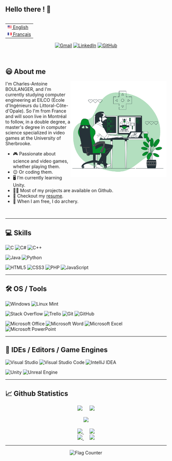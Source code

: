 ## Hello there ! 👋

<!-- Source
  - Gif : https://storyset.com
  - Markdown badge : https://github.com/Ileriayo/markdown-badges
  - Stats Github/Most used languages/Pinned repo : https://github.com/anuraghazra/github-readme-stats
  - Github profile trophy : https://github.com/ryo-ma/github-profile-trophy
  - Visitor counter : https://flagcounter.com
  - Emoji : https://emojipedia.org
-->

  <table align="right">
    <tr><td><a href="README.md"><img src="Images/us_flag.png" height="13"> English</a></td></tr>
    <tr><td><a href="README_fr.md"><img src="Images/fr_flag.png" height="13"> Français</a></td></tr>
  </table>
  
  <div align="center">
  
  [![Gmail](https://img.shields.io/badge/Gmail-D14836?style=for-the-badge&logo=gmail&logoColor=white)](mailto:charlesantoine.boulanger@gmail.com)
  [![LinkedIn](https://img.shields.io/badge/linkedin-%230077B5.svg?style=for-the-badge&logo=linkedin&logoColor=white)](https://www.linkedin.com/in/boulanger-charlesantoine)
  [![GitHub](https://img.shields.io/badge/github-%23121011.svg?style=for-the-badge&logo=github&logoColor=white)](https://github.com/BOULANGER-Charles-Antoine)
  
  </div> </br>
  
  ## 😃 About me
  <img align="right" alt="GIF" src="Images/Gif_GameDev.gif" width="300px"/>
  
  I'm Charles-Antoine BOULANGER, and I'm currently studying computer engineering at EILCO (École d'Ingénieurs du Littoral-Côte-d'Opale). So I'm from France and will soon live in Montréal to follow, in a double degree, a master's degree in computer science specialized in video games at the University of Sherbrooke.
  
  - 🎮 Passionate about science and video games, whether playing them.
  - 😉 Or coding them.
  - 🖥️ I’m currently learning Unity.
  - 👨‍💻 Most of my projects are available on Github.
  - 📝 Checkout my <a href="https://drive.google.com/file/d/1hSclHWK6JZbwt2zrS9a7Ukm36k0vUzTw/view?usp=sharing">resume</a>.
  - 🎯 When I am free, I do archery.
  <br>
 
---

## 💻 Skills

  ![C](https://img.shields.io/badge/c-★★★★-%2300599C.svg?style=for-the-badge&logo=c&logoColor=white)
  ![C#](https://img.shields.io/badge/c%23-★★-%23239120.svg?style=for-the-badge&logo=c-sharp&logoColor=white)
  ![C++](https://img.shields.io/badge/c++-★★★★-%2300599C.svg?style=for-the-badge&logo=c%2B%2B&logoColor=white)
  
  ![Java](https://img.shields.io/badge/java-★★★-%23ED8B00.svg?style=for-the-badge&logo=java&logoColor=white)
  ![Python](https://img.shields.io/badge/python-★-3670A0?style=for-the-badge&logo=python&logoColor=ffdd54)
  
  ![HTML5](https://img.shields.io/badge/html5-★★★-%23E34F26.svg?style=for-the-badge&logo=html5&logoColor=white)
  ![CSS3](https://img.shields.io/badge/css3-★★★-%231572B6.svg?style=for-the-badge&logo=css3&logoColor=white)
  ![PHP](https://img.shields.io/badge/php-★★★-%23777BB4.svg?style=for-the-badge&logo=php&logoColor=white)
  ![JavaScript](https://img.shields.io/badge/javascript-★★★-%23323330.svg?style=for-the-badge&logo=javascript&logoColor=%23F7DF1E)

---

## 🛠️ OS / Tools
  
  ![Windows](https://img.shields.io/badge/Windows-0078D6?style=flat&logo=windows&logoColor=white)
  ![Linux Mint](https://img.shields.io/badge/Linux%20Mint-87CF3E?style=flat&logo=Linux%20Mint&logoColor=white)
  
  ![Stack Overflow](https://img.shields.io/badge/-Stackoverflow-FE7A16?&style=flat&logo=stack-overflow&logoColor=white)
  ![Trello](https://img.shields.io/badge/Trello-%23026AA7.svg?style=for-the-badge&logo=Trello&logoColor=white)
  ![Git](https://img.shields.io/badge/git-%23F05033.svg?style=flat&logo=git&logoColor=white)
  ![GitHub](https://img.shields.io/badge/github-%23121011.svg?style=flat&logo=github&logoColor=white)
  
  ![Microsoft Office](https://img.shields.io/badge/Microsoft_Office-D83B01?style=flat&logo=microsoft-office&logoColor=white)
  ![Microsoft Word](https://img.shields.io/badge/Microsoft_Word-2B579A?style=flat&logo=microsoft-word&logoColor=white)
  ![Microsoft Excel](https://img.shields.io/badge/Microsoft_Excel-217346?style=flat&logo=microsoft-excel&logoColor=white)
  ![Microsoft PowerPoint](https://img.shields.io/badge/Microsoft_PowerPoint-B7472A?style=flat&logo=microsoft-powerpoint&logoColor=white)

---

## 📝 IDEs / Editors / Game Engines

  ![Visual Studio](https://img.shields.io/badge/Visual%20Studio-5C2D91.svg?style=flat&logo=visual-studio&logoColor=white)
  ![Visual Studio Code](https://img.shields.io/badge/Visual%20Studio%20Code-0078d7.svg?style=flat&logo=visual-studio-code&logoColor=white)
  ![IntelliJ IDEA](https://img.shields.io/badge/IntelliJIDEA-000000.svg?style=flat&logo=intellij-idea&logoColor=white)
  
  ![Unity](https://img.shields.io/badge/unity-%23000000.svg?style=flat&logo=unity&logoColor=white)
  ![Unreal Engine](https://img.shields.io/badge/unrealengine-%23313131.svg?style=flat&logo=unrealengine&logoColor=white)

---

## 📈 Github Statistics

  <div align="center">
    <!-- Favorite languages and Github stats -->
    <img src="https://github-readme-stats.vercel.app/api/top-langs/?username=BOULANGER-Charles-Antoine&theme=discord_old_blurple">
    &emsp;
    <img src="https://github-readme-stats.vercel.app/api?username=BOULANGER-Charles-Antoine&count_private=true&show_icons=true&theme=discord_old_blurple"> <br><br>
    <!-- Github Profile Trophy -->
    <img src="https://github-profile-trophy.vercel.app/?username=BOULANGER-Charles-Antoine&theme=discord&margin-w=30"><br><br>
    <!-- Pinned Repositories -->
    <a href="https://github.com/BOULANGER-Charles-Antoine/ChessGame">
      <img src="https://github-readme-stats.vercel.app/api/pin/?username=BOULANGER-Charles-Antoine&repo=ChessGame&theme=discord_old_blurple&show_owner=true" />
    </a>
    &emsp;
    <a href="https://github.com/BOULANGER-Charles-Antoine/Cryptage_SDES">
      <img src="https://github-readme-stats.vercel.app/api/pin/?username=BOULANGER-Charles-Antoine&repo=Cryptage_SDES&theme=discord_old_blurple&show_owner=true" />
    </a><br>
    <a href="https://github.com/BOULANGER-Charles-Antoine/Blackjack">
      <img src="https://github-readme-stats.vercel.app/api/pin/?username=BOULANGER-Charles-Antoine&repo=Blackjack&theme=discord_old_blurple&show_owner=true" />
    </a>
    &emsp;
    <a href="https://github.com/BOULANGER-Charles-Antoine/Spider-Solitaire">
      <img src="https://github-readme-stats.vercel.app/api/pin/?username=BOULANGER-Charles-Antoine&repo=Spider-Solitaire&theme=discord_old_blurple&show_owner=true" />
    </a><br>
  </div>

 ---

<!-- Visitor counter -->
<div align="center">
  <img src="https://s11.flagcounter.com/count2/k1vv/bg_DBDBDB/txt_000000/border_000000/columns_8/maxflags_32/viewers_0/labels_1/pageviews_1/flags_0/percent_1/" alt="Flag Counter" border="0">
</div>
